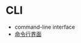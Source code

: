 # CLI

- command-line interface
- [命令行界面](https://baike.baidu.com/item/%E5%91%BD%E4%BB%A4%E8%A1%8C%E7%95%8C%E9%9D%A2/9910197?fr=aladdin&fromtitle=CLI&fromid=2898851)

